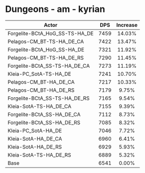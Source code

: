 # Dungeons - am - kyrian
| Actor | DPS | Increase |
|---|:---:|:---:|
|Forgelite-BCtA_HoG_SS-TS-HA_DE|7459|14.03%|
|Pelagos-CM_BT-TS-HA_DE_CA|7422|13.47%|
|Forgelite-BCtA_HoG_SS-HA_DE|7321|11.92%|
|Pelagos-CM_BT-TS-HA_DE_RS|7290|11.45%|
|Forgelite-BCtA_SS-TS-HA_DE_CA|7273|11.19%|
|Kleia-PC_SotA-TS-HA_DE|7241|10.70%|
|Pelagos-CM_BT-HA_DE_CA|7217|10.33%|
|Pelagos-CM_BT-HA_DE_RS|7179|9.75%|
|Forgelite-BCtA_SS-TS-HA_DE_RS|7165|9.54%|
|Kleia-SotA-TS-HA_DE_CA|7155|9.39%|
|Forgelite-BCtA_SS-HA_DE_CA|7112|8.73%|
|Forgelite-BCtA_SS-HA_DE_RS|7085|8.32%|
|Kleia-PC_SotA-HA_DE|7046|7.72%|
|Kleia-SotA-HA_DE_CA|6960|6.41%|
|Kleia-SotA-HA_DE_RS|6929|5.93%|
|Kleia-SotA-TS-HA_DE_RS|6889|5.32%|
|Base|6541|0.00%|
